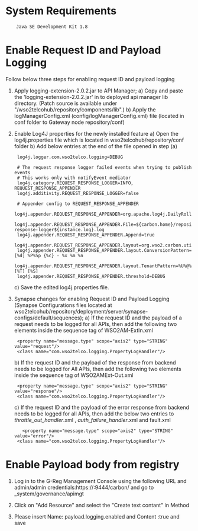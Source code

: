 System Requirements
=================

        Java SE Development Kit 1.8


Enable Request ID and Payload Logging
=====================================

Follow below three steps for enabling request ID and payload logging

1) Apply logging-extension-2.0.2.jar to API Manager;
		a) Copy and paste the 'logging-extension-2.0.2.jar' in to deployed api manager lib directory. (Patch source is available under "/wso2telcohub/repository/components/lib".)
		b) Apply the logManagerConfig.xml (config/logManagerConfig.xml) file (located in conf folder to Gateway node <APIM>repository/conf)
		


2) Enable Log4J properties for the newly installed feature
	a) Open the log4j.properties file which is located in wso2telcohub/repository/conf folder
	b) Add below entries at the end of the file opened in step (a)

		log4j.logger.com.wso2telco.logging=DEBUG

		# The request response logger failed events when trying to publish events
        # This works only with notifyEvent mediator
        log4j.category.REQUEST_RESPONSE_LOGGER=INFO, REQUEST_RESPONSE_APPENDER
        log4j.additivity.REQUEST_RESPONSE_LOGGER=false

        # Appender config to REQUEST_RESPONSE_APPENDER
        log4j.appender.REQUEST_RESPONSE_APPENDER=org.apache.log4j.DailyRollingFileAppender
        log4j.appender.REQUEST_RESPONSE_APPENDER.File=${carbon.home}/repository/logs/${instance.log}/request-response-logger${instance.log}.log
        log4j.appender.REQUEST_RESPONSE_APPENDER.Append=true
        log4j.appender.REQUEST_RESPONSE_APPENDER.layout=org.wso2.carbon.utils.logging.TenantAwarePatternLayout
        log4j.appender.REQUEST_RESPONSE_APPENDER.layout.ConversionPattern=[%d] %P%5p {%c} - %x %m %n
        log4j.appender.REQUEST_RESPONSE_APPENDER.layout.TenantPattern=%U%@%D [%T] [%S]
        log4j.appender.REQUEST_RESPONSE_APPENDER.threshold=DEBUG

	c) Save the edited log4j.properties file.


3) Synapse changes for enabling Request ID and Payload Logging (Synapse Configurations files located at wso2telcohub/repository/deployment/server/synapse-configs/default/sequences);
    a) If the request ID and the payload of a request needs to be logged for all APIs, then add the following two elements inside the sequence tag of WSO2AM-ExtIn.xml
    
		<property name="message.type" scope="axis2" type="STRING" value="request"/>
        <class name="com.wso2telco.logging.PropertyLogHandler"/>

    b) If the request ID and the payload of the response from backend needs to be logged for All APIs, then add the following two elements inside the sequence tag of WSO2AMExt-Out.xml
		
		<property name="message.type" scope="axis2" type="STRING" value="response"/>
        <class name="com.wso2telco.logging.PropertyLogHandler"/>

    c) If the request ID and the payload of the error response from backend needs to be logged for all APIs, then add the below two entries to _throttle_out_handler_.xml , _auth_failure_handler_.xml and fault.xml
    
	      <property name="message.type" scope="axis2" type="STRING" value="error"/>
        <class name="com.wso2telco.logging.PropertyLogHandler"/>



Enable Payload body from registry
=================================

1) Log in to the G-Reg Management Console using the following URL and admin/admin credentials:https://<hostname>:9444/carbon/ and
go to _system/governance/apimgt

2) Click on "Add Resource" and select the "Create text contant" in Method

3) Please insert Name: payload.logging.enabled and Content :true and save


